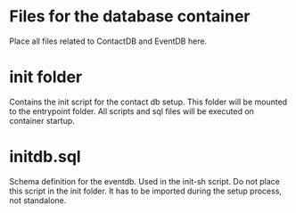 # Files for the database container

Place all files related to ContactDB and EventDB here.

# init folder

Contains the init script for the contact db setup.
This folder will be mounted to the entrypoint folder. All scripts and sql files
will be executed on container startup.

# initdb.sql

Schema definition for the eventdb. Used in the init-sh script.
Do not place this script in the init folder. It has to be imported during the
setup process, not standalone.
